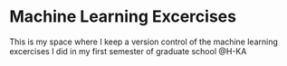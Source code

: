 # Machine Learning Excercises
This is my space where I keep a version control of the machine learning excercises I did in my first semester of graduate school @H-KA
